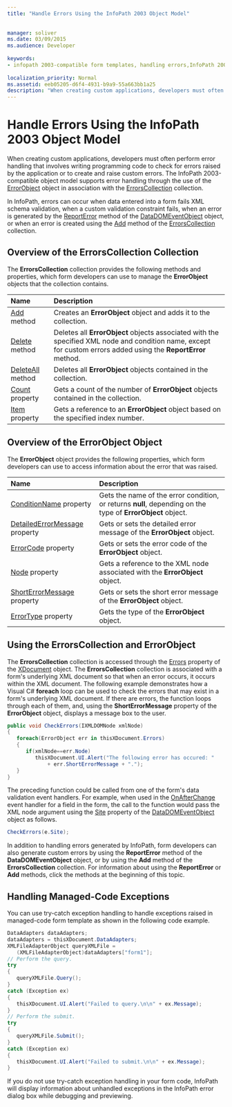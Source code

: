 ```yaml
---
title: "Handle Errors Using the InfoPath 2003 Object Model"
 
 
manager: soliver
ms.date: 03/09/2015
ms.audience: Developer
 
keywords:
- infopath 2003-compatible form templates, handling errors,InfoPath 2003-compatible form templates, error handling,form templates [InfoPath 2007], error handling,error handling [InfoPath 2007], InfoPath 2003-compatible form templates
 
localization_priority: Normal
ms.assetid: eeb05205-d6f4-4931-b9a9-55a663bb1a25
description: "When creating custom applications, developers must often perform error handling that involves writing programming code to check for errors raised by the application or to create and raise custom errors. The InfoPath 2003-compatible object model supports error handling through the use of the ErrorObject object in association with the ErrorsCollection collection."
---
```


# Handle Errors Using the InfoPath 2003 Object Model

When creating custom applications, developers must often perform error handling that involves writing programming code to check for errors raised by the application or to create and raise custom errors. The InfoPath 2003-compatible object model supports error handling through the use of the [ErrorObject](https://msdn.microsoft.com/library/Microsoft.Office.Interop.InfoPath.SemiTrust.ErrorObject.aspx) object in association with the [ErrorsCollection](https://msdn.microsoft.com/library/Microsoft.Office.Interop.InfoPath.SemiTrust.ErrorsCollection.aspx) collection. 
  
In InfoPath, errors can occur when data entered into a form fails XML schema validation, when a custom validation constraint fails, when an error is generated by the [ReportError](https://msdn.microsoft.com/library/Microsoft.Office.Interop.InfoPath.SemiTrust.DataDOMEvent.ReportError.aspx) method of the [DataDOMEventObject](https://msdn.microsoft.com/library/Microsoft.Office.Interop.InfoPath.SemiTrust.DataDOMEventObject.aspx) object, or when an error is created using the [Add](https://msdn.microsoft.com/library/Microsoft.Office.Interop.InfoPath.SemiTrust.Errors.Add.aspx) method of the [ErrorsCollection](https://msdn.microsoft.com/library/Microsoft.Office.Interop.InfoPath.SemiTrust.ErrorsCollection.aspx) collection. 
  
## Overview of the ErrorsCollection Collection

The **ErrorsCollection** collection provides the following methods and properties, which form developers can use to manage the **ErrorObject** objects that the collection contains. 
  
|**Name**|**Description**|
|:-----|:-----|
|[Add](https://msdn.microsoft.com/library/Microsoft.Office.Interop.InfoPath.SemiTrust.Errors.Add.aspx) method  <br/> |Creates an **ErrorObject** object and adds it to the collection.  <br/> |
|[Delete](https://msdn.microsoft.com/library/Microsoft.Office.Interop.InfoPath.SemiTrust.Errors.Delete.aspx) method  <br/> |Deletes all **ErrorObject** objects associated with the specified XML node and condition name, except for custom errors added using the **ReportError** method.  <br/> |
|[DeleteAll](https://msdn.microsoft.com/library/Microsoft.Office.Interop.InfoPath.SemiTrust.Errors.DeleteAll.aspx) method  <br/> |Deletes all **ErrorObject** objects contained in the collection.  <br/> |
|[Count](https://msdn.microsoft.com/library/Microsoft.Office.Interop.InfoPath.SemiTrust.Errors.Count.aspx) property  <br/> |Gets a count of the number of **ErrorObject** objects contained in the collection.  <br/> |
|[Item](https://msdn.microsoft.com/library/Microsoft.Office.Interop.InfoPath.SemiTrust.Errors.Item.aspx) property  <br/> |Gets a reference to an **ErrorObject** object based on the specified index number.  <br/> |
   
## Overview of the ErrorObject Object

The **ErrorObject** object provides the following properties, which form developers can use to access information about the error that was raised. 
  
|**Name**|**Description**|
|:-----|:-----|
|[ConditionName](https://msdn.microsoft.com/library/Microsoft.Office.Interop.InfoPath.SemiTrust.Error.ConditionName.aspx) property  <br/> |Gets the name of the error condition, or returns **null**, depending on the type of **ErrorObject** object.  <br/> |
|[DetailedErrorMessage](https://msdn.microsoft.com/library/Microsoft.Office.Interop.InfoPath.SemiTrust.Error.DetailedErrorMessage.aspx) property  <br/> |Gets or sets the detailed error message of the **ErrorObject** object.  <br/> |
|[ErrorCode](https://msdn.microsoft.com/library/Microsoft.Office.Interop.InfoPath.SemiTrust.Error.ErrorCode.aspx) property  <br/> |Gets or sets the error code of the **ErrorObject** object.  <br/> |
|[Node](https://msdn.microsoft.com/library/Microsoft.Office.Interop.InfoPath.SemiTrust.Error.Node.aspx) property  <br/> |Gets a reference to the XML node associated with the **ErrorObject** object.  <br/> |
|[ShortErrorMessage](https://msdn.microsoft.com/library/Microsoft.Office.Interop.InfoPath.SemiTrust.Error.ShortErrorMessage.aspx) property  <br/> |Gets or sets the short error message of the **ErrorObject** object.  <br/> |
|[ErrorType](https://msdn.microsoft.com/library/Microsoft.Office.Interop.InfoPath.SemiTrust.Error.ErrorType.aspx) property  <br/> |Gets the type of the **ErrorObject** object.  <br/> |
   
## Using the ErrorsCollection and ErrorObject

The **ErrorsCollection** collection is accessed through the [Errors](https://msdn.microsoft.com/library/Microsoft.Office.Interop.InfoPath.SemiTrust._XDocument.Errors.aspx) property of the [XDocument](https://msdn.microsoft.com/library/Microsoft.Office.Interop.InfoPath.SemiTrust.XDocument.aspx) object. The **ErrorsCollection** collection is associated with a form's underlying XML document so that when an error occurs, it occurs within the XML document. The following example demonstrates how a Visual C# **foreach** loop can be used to check the errors that may exist in a form's underlying XML document. If there are errors, the function loops through each of them, and, using the **ShortErrorMessage** property of the **ErrorObject** object, displays a message box to the user. 
  
```cs
public void CheckErrors(IXMLDOMNode xmlNode)
{
   foreach(ErrorObject err in thisXDocument.Errors)
   {
      if(xmlNode==err.Node)
         thisXDocument.UI.Alert("The following error has occured: "
             + err.ShortErrorMessage + ".");
   }
}
```

The preceding function could be called from one of the form's data validation event handlers. For example, when used in the [OnAfterChange](https://msdn.microsoft.com/library/Microsoft.Office.Interop.InfoPath.SemiTrust._DataDOMEventSink_Event.OnAfterChange.aspx) event handler for a field in the form, the call to the function would pass the XML node argument using the [Site](https://msdn.microsoft.com/library/Microsoft.Office.Interop.InfoPath.SemiTrust.DataDOMEvent.Site.aspx) property of the [DataDOMEventObject](https://msdn.microsoft.com/library/Microsoft.Office.Interop.InfoPath.SemiTrust.DataDOMEventObject.aspx) object as follows. 
  
```cs
CheckErrors(e.Site);
```

In addition to handling errors generated by InfoPath, form developers can also generate custom errors by using the **ReportError** method of the **DataDOMEventObject** object, or by using the **Add** method of the **ErrorsCollection** collection. For information about using the **ReportError** or **Add** methods, click the methods at the beginning of this topic. 
  
## Handling Managed-Code Exceptions

You can use try-catch exception handling to handle exceptions raised in managed-code form template as shown in the following code example.
  
```cs
DataAdapters dataAdapters;
dataAdapters = thisXDocument.DataAdapters; 
XMLFileAdapterObject queryXMLFile = 
   (XMLFileAdapterObject)dataAdapters["form1"];
// Perform the query.
try
{
   queryXMLFile.Query();
}
catch (Exception ex)
{
   thisXDocument.UI.Alert("Failed to query.\n\n" + ex.Message);
}
// Perform the submit.
try
{
   queryXMLFile.Submit();
}
catch (Exception ex)
{
   thisXDocument.UI.Alert("Failed to submit.\n\n" + ex.Message);
}
```

If you do not use try-catch exception handling in your form code, InfoPath will display information about unhandled exceptions in the InfoPath error dialog box while debugging and previewing. 
  

